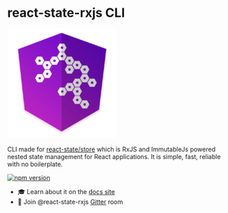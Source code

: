 # react-state-rxjs CLI

![react-state-rxjs CLI](/logo.png)

CLI made for [react-state/store](https://github.com/react-state/store) which is RxJS and ImmutableJs powered nested state management for React applications. It is simple, fast, reliable with no boilerplate.

[![npm version](https://badge.fury.io/js/react-state-rxjs-cli.svg)](https://badge.fury.io/js/react-state-rxjs-cli)

- 🎓 Learn about it on the [docs site](https://vytautaspranskunas.gitbook.io/react-state-rxjs/other-information/cli)
- 📣 Join @react-state-rxjs [Gitter](https://gitter.im/App-State-Management/react-state-rxjs) room